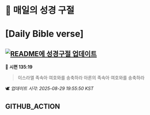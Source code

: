 # 🙏 매일의 성경 구절
# [Daily Bible verse]
## [![README에 성경구절 업데이트](https://github.com/DONGSUKA/first_test/actions/workflows/update-readme-bible.yml/badge.svg)](https://github.com/DONGSUKA/first_test/actions/workflows/update-readme-bible.yml)
<!-- START_BIBLE_VERSE -->
📖 **시편 135:19**
> 이스라엘 족속아 여호와를 송축하라 아론의 족속아 여호와를 송축하라

🕊️ _업데이트 시각: 2025-08-29 19:55:50 KST_
  <!-- END_BIBLE_VERSE -->
## GITHUB_ACTION
